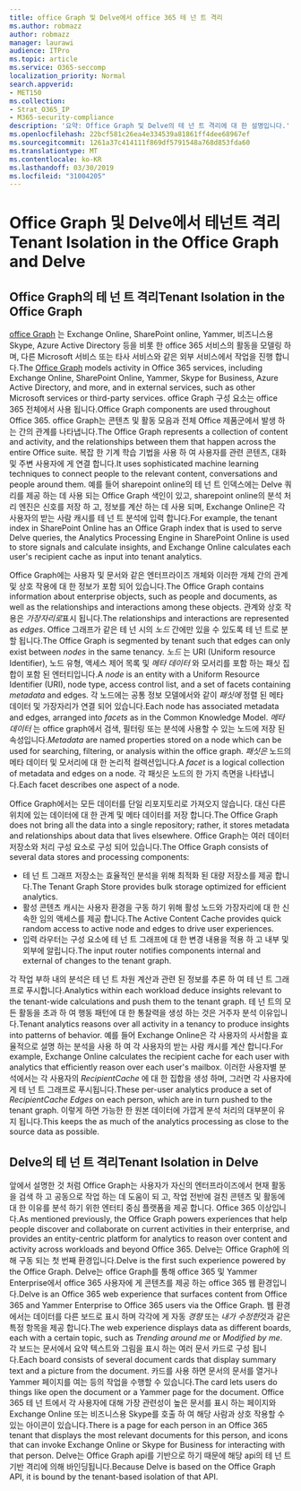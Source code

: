 ```yaml
---
title: office Graph 및 Delve에서 office 365 테 넌 트 격리
ms.author: robmazz
author: robmazz
manager: laurawi
audience: ITPro
ms.topic: article
ms.service: O365-seccomp
localization_priority: Normal
search.appverid:
- MET150
ms.collection:
- Strat_O365_IP
- M365-security-compliance
description: '요약: Office Graph 및 Delve의 테 넌 트 격리에 대 한 설명입니다.'
ms.openlocfilehash: 22bcf581c26ea4e334539a81861ff4dee68967ef
ms.sourcegitcommit: 1261a37c414111f869df5791548a768d853fda60
ms.translationtype: MT
ms.contentlocale: ko-KR
ms.lasthandoff: 03/30/2019
ms.locfileid: "31004205"
---
```

# <a name="tenant-isolation-in-the-office-graph-and-delve"></a><span data-ttu-id="e177d-103">Office Graph 및 Delve에서 테넌트 격리</span><span class="sxs-lookup"><span data-stu-id="e177d-103">Tenant Isolation in the Office Graph and Delve</span></span>

## <a name="tenant-isolation-in-the-office-graph"></a><span data-ttu-id="e177d-104">Office Graph의 테 넌 트 격리</span><span class="sxs-lookup"><span data-stu-id="e177d-104">Tenant Isolation in the Office Graph</span></span>
<span data-ttu-id="e177d-105">[office Graph](https://dev.office.com/officegraph) 는 Exchange Online, SharePoint online, Yammer, 비즈니스용 Skype, Azure Active Directory 등을 비롯 한 office 365 서비스의 활동을 모델링 하며, 다른 Microsoft 서비스 또는 타사 서비스와 같은 외부 서비스에서 작업을 진행 합니다.</span><span class="sxs-lookup"><span data-stu-id="e177d-105">The [Office Graph](https://dev.office.com/officegraph) models activity in Office 365 services, including Exchange Online, SharePoint Online, Yammer, Skype for Business, Azure Active Directory, and more, and in external services, such as other Microsoft services or third-party services.</span></span> <span data-ttu-id="e177d-106">office Graph 구성 요소는 office 365 전체에서 사용 됩니다.</span><span class="sxs-lookup"><span data-stu-id="e177d-106">Office Graph components are used throughout Office 365.</span></span> <span data-ttu-id="e177d-107">office Graph는 콘텐츠 및 활동 모음과 전체 Office 제품군에서 발생 하는 간의 관계를 나타냅니다.</span><span class="sxs-lookup"><span data-stu-id="e177d-107">The Office Graph represents a collection of content and activity, and the relationships between them that happen across the entire Office suite.</span></span> <span data-ttu-id="e177d-108">복잡 한 기계 학습 기법을 사용 하 여 사용자를 관련 콘텐츠, 대화 및 주변 사용자에 게 연결 합니다.</span><span class="sxs-lookup"><span data-stu-id="e177d-108">It uses sophisticated machine learning techniques to connect people to the relevant content, conversations and people around them.</span></span> <span data-ttu-id="e177d-109">예를 들어 sharepoint online의 테 넌 트 인덱스에는 Delve 쿼리를 제공 하는 데 사용 되는 Office Graph 색인이 있고, sharepoint online의 분석 처리 엔진은 신호를 저장 하 고, 정보를 계산 하는 데 사용 되며, Exchange Online은 각 사용자의 받는 사람 캐시를 테 넌 트 분석에 입력 합니다.</span><span class="sxs-lookup"><span data-stu-id="e177d-109">For example, the tenant index in SharePoint Online has an Office Graph index that is used to serve Delve queries, the Analytics Processing Engine in SharePoint Online is used to store signals and calculate insights, and Exchange Online calculates each user's recipient cache as input into tenant analytics.</span></span>

<span data-ttu-id="e177d-110">Office Graph에는 사용자 및 문서와 같은 엔터프라이즈 개체와 이러한 개체 간의 관계 및 상호 작용에 대 한 정보가 포함 되어 있습니다.</span><span class="sxs-lookup"><span data-stu-id="e177d-110">The Office Graph contains information about enterprise objects, such as people and documents, as well as the relationships and interactions among these objects.</span></span> <span data-ttu-id="e177d-111">관계와 상호 작용은 *가장자리로*표시 됩니다.</span><span class="sxs-lookup"><span data-stu-id="e177d-111">The relationships and interactions are represented as *edges*.</span></span> <span data-ttu-id="e177d-112">Office 그래프가 같은 테 넌 시의 *노드* 간에만 있을 수 있도록 테 넌 트로 분할 됩니다.</span><span class="sxs-lookup"><span data-stu-id="e177d-112">The Office Graph is segmented by tenant such that edges can only exist between *nodes* in the same tenancy.</span></span> <span data-ttu-id="e177d-113">*노드* 는 URI (Uniform resource Identifier), 노드 유형, 액세스 제어 목록 및 *메타 데이터* 와 모서리를 포함 하는 패싯 집합이 포함 된 엔터티입니다.</span><span class="sxs-lookup"><span data-stu-id="e177d-113">A *node* is an entity with a Uniform Resource Identifier (URI), node type, access control list, and a set of facets containing *metadata* and edges.</span></span> <span data-ttu-id="e177d-114">각 노드에는 공통 정보 모델에서와 같이 *패싯에* 정렬 된 메타 데이터 및 가장자리가 연결 되어 있습니다.</span><span class="sxs-lookup"><span data-stu-id="e177d-114">Each node has associated metadata and edges, arranged into *facets* as in the Common Knowledge Model.</span></span> <span data-ttu-id="e177d-115">*메타 데이터* 는 office graph에서 검색, 필터링 또는 분석에 사용할 수 있는 노드에 저장 된 속성입니다.</span><span class="sxs-lookup"><span data-stu-id="e177d-115">*Metadata* are named properties stored on a node which can be used for searching, filtering, or analysis within the office graph.</span></span> <span data-ttu-id="e177d-116">*패싯은* 노드의 메타 데이터 및 모서리에 대 한 논리적 컬렉션입니다.</span><span class="sxs-lookup"><span data-stu-id="e177d-116">A *facet* is a logical collection of metadata and edges on a node.</span></span> <span data-ttu-id="e177d-117">각 패싯은 노드의 한 가지 측면을 나타냅니다.</span><span class="sxs-lookup"><span data-stu-id="e177d-117">Each facet describes one aspect of a node.</span></span> 

<span data-ttu-id="e177d-118">Office Graph에서는 모든 데이터를 단일 리포지토리로 가져오지 않습니다. 대신 다른 위치에 있는 데이터에 대 한 관계 및 메타 데이터를 저장 합니다.</span><span class="sxs-lookup"><span data-stu-id="e177d-118">The Office Graph does not bring all the data into a single repository; rather, it stores metadata and relationships about data that lives elsewhere.</span></span> <span data-ttu-id="e177d-119">Office Graph는 여러 데이터 저장소와 처리 구성 요소로 구성 되어 있습니다.</span><span class="sxs-lookup"><span data-stu-id="e177d-119">The Office Graph consists of several data stores and processing components:</span></span>
- <span data-ttu-id="e177d-120">테 넌 트 그래프 저장소는 효율적인 분석을 위해 최적화 된 대량 저장소를 제공 합니다.</span><span class="sxs-lookup"><span data-stu-id="e177d-120">The Tenant Graph Store provides bulk storage optimized for efficient analytics.</span></span>
- <span data-ttu-id="e177d-121">활성 콘텐츠 캐시는 사용자 환경을 구동 하기 위해 활성 노드와 가장자리에 대 한 신속한 임의 액세스를 제공 합니다.</span><span class="sxs-lookup"><span data-stu-id="e177d-121">The Active Content Cache provides quick random access to active node and edges to drive user experiences.</span></span>
- <span data-ttu-id="e177d-122">입력 라우터는 구성 요소에 테 넌 트 그래프에 대 한 변경 내용을 적용 하 고 내부 및 외부에 알립니다.</span><span class="sxs-lookup"><span data-stu-id="e177d-122">The input router notifies components internal and external of changes to the tenant graph.</span></span>

<span data-ttu-id="e177d-123">각 작업 부하 내의 분석은 테 넌 트 차원 계산과 관련 된 정보를 추론 하 여 테 넌 트 그래프로 푸시합니다.</span><span class="sxs-lookup"><span data-stu-id="e177d-123">Analytics within each workload deduce insights relevant to the tenant-wide calculations and push them to the tenant graph.</span></span> <span data-ttu-id="e177d-124">테 넌 트의 모든 활동을 초과 하 여 행동 패턴에 대 한 통찰력을 생성 하는 것은 거주자 분석 이유입니다.</span><span class="sxs-lookup"><span data-stu-id="e177d-124">Tenant analytics reasons over all activity in a tenancy to produce insights into patterns of behavior.</span></span> <span data-ttu-id="e177d-125">예를 들어 Exchange Online은 각 사용자의 사서함을 효율적으로 설명 하는 분석을 사용 하 여 각 사용자의 받는 사람 캐시를 계산 합니다.</span><span class="sxs-lookup"><span data-stu-id="e177d-125">For example, Exchange Online calculates the recipient cache for each user with analytics that efficiently reason over each user's mailbox.</span></span> <span data-ttu-id="e177d-126">이러한 사용자별 분석에서는 각 사용자의 *RecipientCache* 에 대 한 집합을 생성 하며, 그러면 각 사용자에 게 테 넌 트 그래프로 푸시됩니다.</span><span class="sxs-lookup"><span data-stu-id="e177d-126">These per-user analytics produce a set of *RecipientCache Edges* on each person, which are in turn pushed to the tenant graph.</span></span> <span data-ttu-id="e177d-127">이렇게 하면 가능한 한 원본 데이터에 가깝게 분석 처리의 대부분이 유지 됩니다.</span><span class="sxs-lookup"><span data-stu-id="e177d-127">This keeps the as much of the analytics processing as close to the source data as possible.</span></span>

## <a name="tenant-isolation-in-delve"></a><span data-ttu-id="e177d-128">Delve의 테 넌 트 격리</span><span class="sxs-lookup"><span data-stu-id="e177d-128">Tenant Isolation in Delve</span></span>
<span data-ttu-id="e177d-129">앞에서 설명한 것 처럼 Office Graph는 사용자가 자신의 엔터프라이즈에서 현재 활동을 검색 하 고 공동으로 작업 하는 데 도움이 되 고, 작업 전반에 걸친 콘텐츠 및 활동에 대 한 이유를 분석 하기 위한 엔터티 중심 플랫폼을 제공 합니다. Office 365 이상입니다.</span><span class="sxs-lookup"><span data-stu-id="e177d-129">As mentioned previously, the Office Graph powers experiences that help people discover and collaborate on current activities in their enterprise, and provides an entity-centric platform for analytics to reason over content and activity across workloads and beyond Office 365.</span></span> <span data-ttu-id="e177d-130">Delve는 Office Graph에 의해 구동 되는 첫 번째 환경입니다.</span><span class="sxs-lookup"><span data-stu-id="e177d-130">Delve is the first such experience powered by the Office Graph.</span></span>
<span data-ttu-id="e177d-131">Delve는 office Graph를 통해 office 365 및 Yammer Enterprise에서 office 365 사용자에 게 콘텐츠를 제공 하는 office 365 웹 환경입니다.</span><span class="sxs-lookup"><span data-stu-id="e177d-131">Delve is an Office 365 web experience that surfaces content from Office 365 and Yammer Enterprise to Office 365 users via the Office Graph.</span></span> <span data-ttu-id="e177d-132">웹 환경에서는 데이터를 다른 보드로 표시 하며 각각에 게 자동 *경향* 또는 *내가 수정한*것과 같은 특정 항목을 제공 합니다.</span><span class="sxs-lookup"><span data-stu-id="e177d-132">The web experience displays data as different boards, each with a certain topic, such as *Trending around me* or *Modified by me*.</span></span> <span data-ttu-id="e177d-133">각 보드는 문서에서 요약 텍스트와 그림을 표시 하는 여러 문서 카드로 구성 됩니다.</span><span class="sxs-lookup"><span data-stu-id="e177d-133">Each board consists of several document cards that display summary text and a picture from the document.</span></span> <span data-ttu-id="e177d-134">카드를 사용 하면 문서의 문서를 열거나 Yammer 페이지를 여는 등의 작업을 수행할 수 있습니다.</span><span class="sxs-lookup"><span data-stu-id="e177d-134">The card lets users do things like open the document or a Yammer page for the document.</span></span> <span data-ttu-id="e177d-135">Office 365 테 넌 트에서 각 사용자에 대해 가장 관련성이 높은 문서를 표시 하는 페이지와 Exchange Online 또는 비즈니스용 Skype를 호출 하 여 해당 사람과 상호 작용할 수 있는 아이콘이 있습니다.</span><span class="sxs-lookup"><span data-stu-id="e177d-135">There is a page for each person in an Office 365 tenant that displays the most relevant documents for this person, and icons that can invoke Exchange Online or Skype for Business for interacting with that person.</span></span> <span data-ttu-id="e177d-136">Delve는 Office Graph api를 기반으로 하기 때문에 해당 api의 테 넌 트 기반 격리에 의해 바인딩됩니다.</span><span class="sxs-lookup"><span data-stu-id="e177d-136">Because Delve is based on the Office Graph API, it is bound by the tenant-based isolation of that API.</span></span>